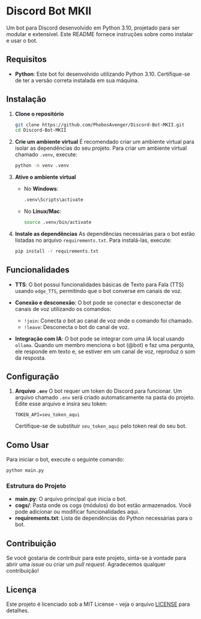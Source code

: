 # Discord Bot MKII

Um bot para Discord desenvolvido em Python 3.10, projetado para ser modular e extensível. Este README fornece instruções sobre como instalar e usar o bot.

## Requisitos

- **Python**: Este bot foi desenvolvido utilizando Python 3.10. Certifique-se de ter a versão correta instalada em sua máquina.

## Instalação

1. **Clone o repositório**
   ```bash
   git clone https://github.com/PhobosAvenger/Discord-Bot-MKII.git
   cd Discord-Bot-MKII
   ```

2. **Crie um ambiente virtual**
   É recomendado criar um ambiente virtual para isolar as dependências do seu projeto. Para criar um ambiente virtual chamado `.venv`, execute:
   ```bash
   python -m venv .venv
   ```

3. **Ative o ambiente virtual**
   - No **Windows**:
     ```bash
     .venv\Scripts\activate
     ```
   - No **Linux/Mac**:
     ```bash
     source .venv/bin/activate
     ```

4. **Instale as dependências**
   As dependências necessárias para o bot estão listadas no arquivo `requirements.txt`. Para instalá-las, execute:
   ```bash
   pip install -r requirements.txt
   ```

## Funcionalidades

- **TTS**: O bot possui funcionalidades básicas de Texto para Fala (TTS) usando `edge_TTS`, permitindo que o bot converse em canais de voz.
- **Conexão e desconexão**: O bot pode se conectar e desconectar de canais de voz utilizando os comandos:
  - `!join`: Conecta o bot ao canal de voz onde o comando foi chamado.
  - `!leave`: Desconecta o bot do canal de voz.

- **Integração com IA**: O bot pode se integrar com uma IA local usando `ollama`. Quando um membro menciona o bot (@bot) e faz uma pergunta, ele responde em texto e, se estiver em um canal de voz, reproduz o som da resposta.

## Configuração

1. **Arquivo `.env`**
   O bot requer um token do Discord para funcionar. Um arquivo chamado `.env` será criado automaticamente na pasta do projeto. Edite esse arquivo e insira seu token:
   ```plaintext
   TOKEN_API=seu_token_aqui
   ```

   Certifique-se de substituir `seu_token_aqui` pelo token real do seu bot.

## Como Usar

Para iniciar o bot, execute o seguinte comando:
```bash
python main.py
```

### Estrutura do Projeto

- **main.py**: O arquivo principal que inicia o bot.
- **cogs/**: Pasta onde os cogs (módulos) do bot estão armazenados. Você pode adicionar ou modificar funcionalidades aqui.
- **requirements.txt**: Lista de dependências do Python necessárias para o bot.

## Contribuição

Se você gostaria de contribuir para este projeto, sinta-se à vontade para abrir uma *issue* ou criar um *pull request*. Agradecemos qualquer contribuição!

## Licença

Este projeto é licenciado sob a MIT License - veja o arquivo [LICENSE](LICENSE) para detalhes.
